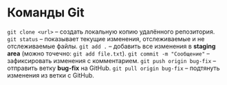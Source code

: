 # Команды Git
`git clone <url>` – создать локальную копию удалённого репозитория.
`git status` – показывает текущие изменения, отслеживаемые и не отслеживаемые файлы.
`git add .` – добавить все изменения в **staging area** (можно точечно: `git add file.txt`).
`git commit -m "Сообщение"` – зафиксировать изменения с комментарием.
`git push origin bug-fix` – отправить ветку **bug-fix** на GitHub.
`git pull origin bug-fix` – подтянуть изменения из ветки c GitHub.